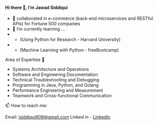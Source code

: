 #### Hi there 👋, I’m Jawad Siddiqui


- 💞️ collaborated in e-commerce (back-end microservices and RESTful APIs) for Fortune 500 companies
- 🌱 I’m currently learning ... 
- - (Using Python for Research - Harvard University)
- - (Machine Learning with Python - freeBootcamp)


Area of Expertise 🌱 
- Systems Architecture and Operations 
- Software and Engineering Documentation
- Technical Troubleshooting and Debugging 
- Programming in Java, Python, and Golang
- Performance Engineering and Measurement 
- Teamwork and Cross-functional Communication


📫 How to reach me:

Email: jsiddiqui609@gmail.com 
Linked in - [LinkedIn](https://www.linkedin.com/in/jsdqui/)
